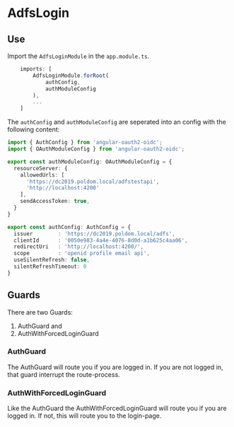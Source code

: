 # AdfsLogin

## Use
Import the `AdfsLoginModule` in the `app.module.ts`.
```typescript
    imports: [
        AdfsLoginModule.forRoot(
            authConfig,
            authModuleConfig
        ),
        ...
    ]
```
The `authConfig` and `authModuleConfig` are seperated into an config with the following content:
```typescript
import { AuthConfig } from 'angular-oauth2-oidc';
import { OAuthModuleConfig } from 'angular-oauth2-oidc';

export const authModuleConfig: OAuthModuleConfig = {
  resourceServer: {
    allowedUrls: [
      'https://dc2019.poldom.local/adfstestapi',
      'http://localhost:4200'
    ],
    sendAccessToken: true,
  }
}

export const authConfig: AuthConfig = {
  issuer        : 'https://dc2019.poldom.local/adfs',
  clientId      : '0050e983-4a4e-4076-8d0d-a1b625c4aa06',
  redirectUri   : 'http://localhost:4200/',
  scope         : 'openid profile email api',
  useSilentRefresh: false,
  silentRefreshTimeout: 0
}
```

## Guards
There are two Guards:
1. AuthGuard and
2. AuthWithForcedLoginGuard

### AuthGuard
The AuthGuard will route you if you are logged in. If you are not logged in, that guard interrupt the route-process.

### AuthWithForcedLoginGuard
Like the AuthGuard the AuthWithForcedLoginGuard will route you if you are logged in. If not, this will route you to the login-page.